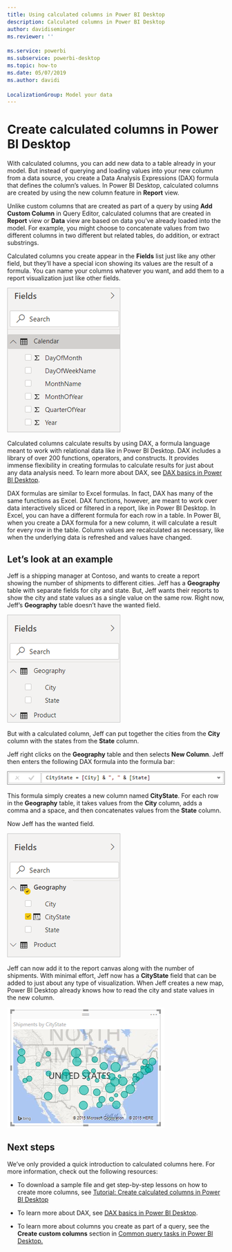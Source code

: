 ```yaml
---
title: Using calculated columns in Power BI Desktop
description: Calculated columns in Power BI Desktop
author: davidiseminger
ms.reviewer: ''

ms.service: powerbi
ms.subservice: powerbi-desktop
ms.topic: how-to
ms.date: 05/07/2019
ms.author: davidi

LocalizationGroup: Model your data
---
```

# Create calculated columns in Power BI Desktop
With calculated columns, you can add new data to a table already in your model. But instead of querying and loading values into your new column from a data source, you create a Data Analysis Expressions (DAX) formula that defines the column’s values. In Power BI Desktop, calculated columns are created by using the new column feature in **Report** view.

Unlike custom columns that are created as part of a query by using **Add Custom Column** in Query Editor, calculated columns that are created in **Report** view or **Data** view are based on data you’ve already loaded into the model. For example, you might choose to concatenate values from two different columns in two different but related tables, do addition, or extract substrings.

Calculated columns you create appear in the **Fields** list just like any other field, but they’ll have a special icon showing its values are the result of a formula. You can name your columns whatever you want, and add them to a report visualization just like other fields.

![](media/desktop-calculated-columns/calccolinpbid_fields.png)

Calculated columns calculate results by using DAX, a formula language meant to work with relational data like in Power BI Desktop. DAX includes a library of over 200 functions, operators, and constructs. It provides immense flexibility in creating formulas to calculate results for just about any data analysis need. To learn more about DAX, see [DAX basics in Power BI Desktop](desktop-quickstart-learn-dax-basics.md).

DAX formulas are similar to Excel formulas. In fact, DAX has many of the same functions as Excel. DAX functions, however, are meant to work over data interactively sliced or filtered in a report, like in Power BI Desktop. In Excel, you can have a different formula for each row in a table. In Power BI, when you create a DAX formula for a new column, it will calculate a result for every row in the table. Column values are recalculated as necessary, like when the underlying data is refreshed and values have changed.

## Let’s look at an example
Jeff is a shipping manager at Contoso, and wants to create a report showing the number of shipments to different cities. Jeff has a **Geography** table with separate fields for city and state. But, Jeff wants their reports to show the city and state values as a single value on the same row. Right now, Jeff’s **Geography** table doesn’t have the wanted field.

![](media/desktop-calculated-columns/calccolinpbid_cityandstatefields.png)

But with a calculated column, Jeff can put together the cities from the **City** column with the states from the **State** column.

Jeff right clicks on the **Geography** table and then selects **New Column**. Jeff then enters the following DAX formula into the formula bar:

![](media/desktop-calculated-columns/calccolinpbid_formula.png)

This formula simply creates a new column named **CityState**. For each row in the **Geography** table, it takes values from the **City** column, adds a comma and a space, and then concatenates values from the **State** column.

Now Jeff has the wanted field.

![](media/desktop-calculated-columns/calccolinpbid_citystatefield.png)

Jeff can now add it to the report canvas along with the number of shipments. With minimal effort, Jeff now has a **CityState** field that can be added to just about any type of visualization. When Jeff creates a new map, Power BI Desktop already knows how to read the city and state values in the new column.

![](media/desktop-calculated-columns/calccolinpbid_citystatemap.png)

## Next steps
We’ve only provided a quick introduction to calculated columns here. For more information, check out the following resources:

* To download a sample file and get step-by-step lessons on how to create more columns, see [Tutorial: Create calculated columns in Power BI Desktop](desktop-tutorial-create-calculated-columns.md)

* To learn more about DAX, see [DAX basics in Power BI Desktop](desktop-quickstart-learn-dax-basics.md).

* To learn more about columns you create as part of a query, see the **Create custom columns** section in [Common query tasks in Power BI Desktop.](desktop-common-query-tasks.md)  

